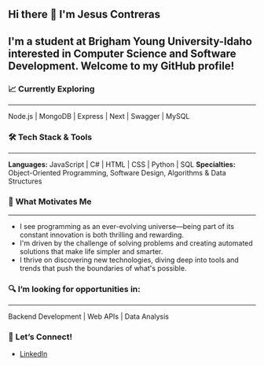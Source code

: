 ## Hi there 👋 I'm Jesus Contreras

I'm a student at Brigham Young University-Idaho interested in Computer Science and Software Development. Welcome to my GitHub profile!
---

### 📈 **Currently Exploring**
---
Node.js | MongoDB | Express | Next | Swagger | MySQL 

### 🛠️ **Tech Stack & Tools**
---
**Languages:** JavaScript | C# | HTML | CSS | Python | SQL 
**Specialties:** Object-Oriented Programming, Software Design, Algorithms & Data Structures

### 🚀 **What Motivates Me**
---
- I see programming as an ever-evolving universe—being part of its constant innovation is both thrilling and rewarding.
- I'm driven by the challenge of solving problems and creating automated solutions that make life simpler and smarter.
- I thrive on discovering new technologies, diving deep into tools and trends that push the boundaries of what's possible.

### 🔍 **I’m looking for opportunities in:**
---
Backend Development | Web APIs | Data Analysis 

### 🤝 **Let’s Connect!**
- [LinkedIn](https://www.linkedin.com/in/jes%C3%BAs-contreras-72178123a/)

